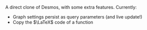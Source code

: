 A direct clone of Desmos, with some extra features. Currently:

- Graph settings persist as query parameters (and live update!)
- Copy the $\LaTeX$ code of a function